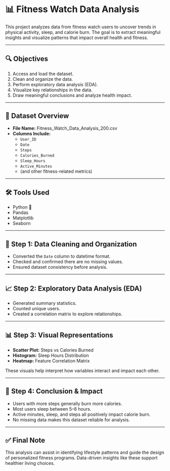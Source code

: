 # 📊 Fitness Watch Data Analysis

This project analyzes data from fitness watch users to uncover trends in physical activity, sleep, and calorie burn. The goal is to extract meaningful insights and visualize patterns that impact overall health and fitness.

---

## 🔍 Objectives

1. Access and load the dataset.
2. Clean and organize the data.
3. Perform exploratory data analysis (EDA).
4. Visualize key relationships in the data.
5. Draw meaningful conclusions and analyze health impact.

---

## 📁 Dataset Overview

- **File Name:** Fitness_Watch_Data_Analysis_200.csv  
- **Columns Include:**  
  - `User_ID`  
  - `Date`  
  - `Steps`  
  - `Calories_Burned`  
  - `Sleep_Hours`  
  - `Active_Minutes`  
  - (and other fitness-related metrics)

---

## 🛠️ Tools Used

- Python 🐍
- Pandas  
- Matplotlib  
- Seaborn

---

## 🧹 Step 1: Data Cleaning and Organization

- Converted the `Date` column to datetime format.
- Checked and confirmed there are no missing values.
- Ensured dataset consistency before analysis.

---

## 📈 Step 2: Exploratory Data Analysis (EDA)

- Generated summary statistics.
- Counted unique users.
- Created a correlation matrix to explore relationships.

---

## 📊 Step 3: Visual Representations

- **Scatter Plot:** Steps vs Calories Burned  
- **Histogram:** Sleep Hours Distribution  
- **Heatmap:** Feature Correlation Matrix

These visuals help interpret how variables interact and impact each other.

---

## 📌 Step 4: Conclusion & Impact

- Users with more steps generally burn more calories.
- Most users sleep between 5–8 hours.
- Active minutes, sleep, and steps all positively impact calorie burn.
- No missing data makes this dataset reliable for analysis.

---

## ✅ Final Note

This analysis can assist in identifying lifestyle patterns and guide the design of personalized fitness programs. Data-driven insights like these support healthier living choices.

